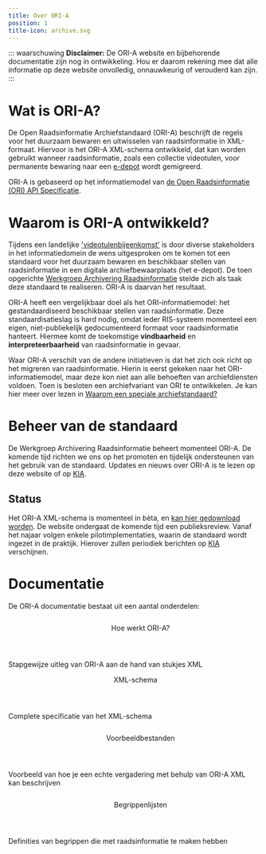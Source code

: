 ```yaml
---
title: Over ORI-A
position: 1
title-icon: archive.svg
---
```


::: waarschuwing
**Disclaimer:** De ORI-A website en bijbehorende documentatie zijn nog in ontwikkeling. Hou er daarom rekening mee dat alle informatie op deze website onvolledig, onnauwkeurig of verouderd kan zijn.
:::

# Wat is ORI-A?

De Open Raadsinformatie Archiefstandaard (ORI-A) beschrijft de regels voor het duurzaam bewaren en uitwisselen van raadsinformatie in XML-formaat. Hiervoor is het ORI-A XML-schema ontwikkeld, dat kan worden gebruikt wanneer raadsinformatie, zoals een collectie videotulen, voor permanente bewaring naar een [e-depot](https://www.nationaalarchief.nl/archiveren/kennisbank/wat-is-een-e-depot) wordt gemigreerd. 

ORI-A is gebaseerd op het informatiemodel van [de Open Raadsinformatie (ORI) API Specificatie](https://github.com/VNG-Realisatie/ODS-Open-Raadsinformatie).

# Waarom is ORI-A ontwikkeld?

Tijdens een landelijke ['videotulenbijeenkomst'](https://kiacommunity.nl/thoughts/11904) is door diverse stakeholders in het informatiedomein de wens uitgesproken om te komen tot een standaard voor het duurzaam bewaren en beschikbaar stellen van raadsinformatie in een digitale archiefbewaarplaats (het e-depot). De toen opgerichte [Werkgroep Archivering Raadsinformatie](colofon) stelde zich als taak deze standaard te realiseren. ORI-A is daarvan het resultaat.

ORI-A heeft een vergelijkbaar doel als het ORI-informatiemodel: het gestandaardiseerd beschikbaar stellen van raadsinformatie. Deze standaardisatieslag is hard nodig, omdat ieder RIS-systeem momenteel een eigen, niet-publiekelijk gedocumenteerd formaat voor raadsinformatie hanteert. Hiermee komt de toekomstige **vindbaarheid** en **interpreteerbaarheid** van raadsinformatie in gevaar.

Waar ORI-A verschilt van de andere initiatieven is dat het zich ook richt op het migreren van raadsinformatie. Hierin is eerst gekeken naar het ORI-informatiemodel, maar deze kon niet aan alle behoeften van archiefdiensten voldoen. Toen is besloten een archiefvariant van ORI te ontwikkelen. Je kan hier meer over lezen in [Waarom een speciale archiefstandaard?](faq)

# Beheer van de standaard
De Werkgroep Archivering Raadsinformatie beheert momenteel ORI-A. De komende tijd richten we ons op het promoten en tijdelijk ondersteunen van het gebruik van de standaard. Updates en nieuws over ORI-A is te lezen op deze website of op [KIA](https://kiacommunity.nl/groups/86-videotulen/welcome).

## Status

Het ORI-A XML-schema is momenteel in bèta, en [kan hier gedownload worden](https://github.com/Regionaal-Archief-Rivierenland/ORI-XSD/releases). De website ondergaat de komende tijd een publieksreview. Vanaf het najaar volgen enkele pilotimplementaties, waarin de standaard wordt ingezet in de praktijk. Hierover zullen periodiek berichten op [KIA](https://kiacommunity.nl/welcome) verschijnen.


# Documentatie

De ORI-A documentatie bestaat uit een aantal onderdelen:

<div class="cardgrid">
    <article class="card">
    <header>
    <svg width=27 height=27>
       <use xlink:href="boek.svg"/>
    </svg>Hoe werkt ORI-A?</header>
    <p>Stapgewijze uitleg van ORI-A aan de hand van stukjes XML</p>
    </article>
    <article class="card">
    <header><span style='margin-right: 0.5em'></></span>XML-schema</header>
    <p>Complete specificatie van het XML-schema</p>
    </article>
    <article class="card">
    <header>
    <svg width=27 height=27>
       <use xlink:href="download.svg"/>
    </svg>Voorbeeldbestanden</header>
    <p>Voorbeeld van hoe je een echte vergadering met behulp van ORI-A XML kan beschrijven</p>
    </article>
    <article class="card">
    <header>
    <svg width=27 height=27>
       <use xlink:href="lijst.svg"/>
    </svg>Begrippenlijsten</header>
    <p>Definities van begrippen die met raadsinformatie te maken hebben</p>
    </article>
</div>
